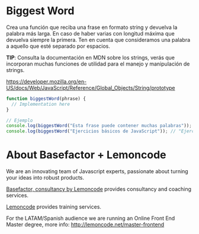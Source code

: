 # Biggest Word

Crea una función que reciba una frase en formato string y devuelva la palabra más larga. En caso de haber varias con longitud máxima que devuelva siempre la primera. Ten en cuenta que consideramos una palabra a aquello que esté separado por espacios.

**TIP**: Consulta la documentación en MDN sobre los strings, verás que incorporan muchas funciones de utilidad para el manejo y manipulación de strings.

https://developer.mozilla.org/en-US/docs/Web/JavaScript/Reference/Global_Objects/String/prototype

```javascript
function biggestWord(phrase) {
  // Implementation here
}

// Ejemplo
console.log(biggestWord("Esta frase puede contener muchas palabras")); // "contener"
console.log(biggestWord("Ejercicios básicos de JavaScript")); // "Ejercicios"
```

# About Basefactor + Lemoncode

We are an innovating team of Javascript experts, passionate about turning your ideas into robust products.

[Basefactor, consultancy by Lemoncode](http://www.basefactor.com) provides consultancy and coaching services.

[Lemoncode](http://lemoncode.net/services/en/#en-home) provides training services.

For the LATAM/Spanish audience we are running an Online Front End Master degree, more info: http://lemoncode.net/master-frontend